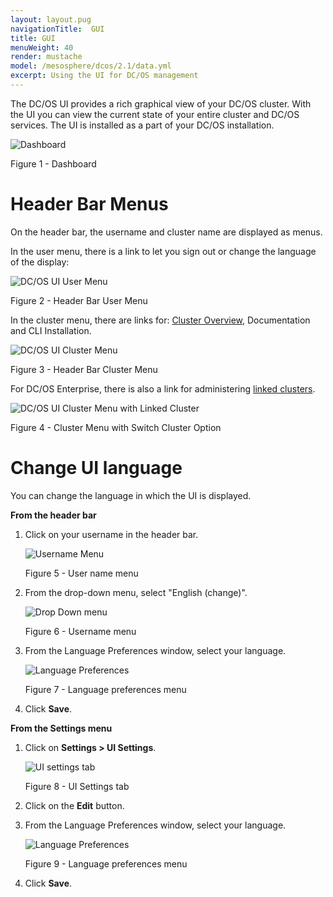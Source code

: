 ```yaml
---
layout: layout.pug
navigationTitle:  GUI
title: GUI
menuWeight: 40
render: mustache
model: /mesosphere/dcos/2.1/data.yml
excerpt: Using the UI for DC/OS management
---
```


The DC/OS UI provides a rich graphical view of your DC/OS cluster. With the UI you can view the current state of your entire cluster and DC/OS services. The UI is installed as a part of your DC/OS installation.

![Dashboard](/mesosphere/dcos/2.1/img/dashboard-ee-1-12.png)

Figure 1 - Dashboard

# Header Bar Menus

On the header bar, the username and cluster name are displayed as menus.

In the user menu, there is a link to let you sign out or change the language of the display:

![DC/OS UI User Menu](/mesosphere/dcos/2.1/img/GUI-change-UI-language-selector.png)

Figure 2 - Header Bar User Menu

In the cluster menu, there are links for: [Cluster Overview](/mesosphere/dcos/2.1/gui/cluster/), Documentation and CLI Installation.

![DC/OS UI Cluster Menu](/mesosphere/dcos/2.1/img/header-bar-cluster-dropdown-1-12.png)

Figure 3 - Header Bar Cluster Menu

For DC/OS Enterprise, there is also a link for administering [linked clusters](/mesosphere/dcos/2.1/administering-clusters/multiple-clusters/cluster-links/).

![DC/OS UI Cluster Menu with Linked Cluster](/mesosphere/dcos/2.1/img/switch-cluster-1-12.png)

Figure 4 - Cluster Menu with Switch Cluster Option

# Change UI language

You can change the language in which the UI is displayed. 

**From the header bar**

1. Click on your username in the header bar.

    ![Username Menu](/mesosphere/dcos/2.1/img/GUI-change-UI-settings-menu-3.png)

    Figure 5 - User name menu

1. From the drop-down menu, select "English (change)".

    ![Drop Down menu](/mesosphere/dcos/2.1/img/GUI-change-UI-language-selector.png)

    Figure 6 - Username menu

1. From the Language Preferences window, select your language.

    ![Language Preferences](/mesosphere/dcos/2.1/img/GUI-change-UI-settings-menu-2.png)

    Figure 7 - Language preferences menu

1. Click **Save**.

<a name="settings-language"></a>
**From the Settings menu**

1. Click on **Settings > UI Settings**.

    ![UI settings tab](/mesosphere/dcos/2.1/img/GUI-change-UI-settings-menu-1.png)

    Figure 8 - UI Settings tab

1. Click on the **Edit** button.

1. From the Language Preferences window, select your language.

    ![Language Preferences](/mesosphere/dcos/2.1/img/GUI-change-UI-settings-menu-2.png)

    Figure 9 - Language preferences menu
1. Click **Save**.

